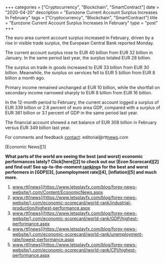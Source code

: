+++
categories = ["Cryptocurrency", "Blockchain", "SmartContract"]
date = "2020-04-20"
description = "Eurozone Current Account Surplus Increases In February"
tags = ["Cryptocurrency", "Blockchain", "SmartContract"]
title = "Eurozone Current Account Surplus Increases In February"
type = "post"
+++

The euro area current account surplus increased in February, driven by a
rise in visible trade surplus, the European Central Bank reported
Monday.

The current account surplus rose to EUR 40 billion from EUR 32 billion
in January. In the same period last year, the surplus totaled EUR 28
billion.

The surplus on trade in goods increased to EUR 33 billion from EUR 30
billion. Meanwhile, the surplus on services fell to EUR 5 billion from
EUR 8 billion a month ago.

Primary income remained unchanged at EUR 10 billion, while the shortfall
on secondary income narrowed sharply to EUR 8 billion from EUR 16
billion.

In the 12-month period to February, the current account logged a surplus
of EUR 339 billion or 2.8 percent of euro area GDP, compared with a
surplus of EUR 361 billion or 3.1 percent of GDP in the same period last
year.

The financial account showed a net balance of EUR 308 billion in
February versus EUR 349 billion last year.

For comments and feedback [contact](https://www.playgroundfx.com/contact/): editorial@rtt[news](https://www.letsplayfx.com/blog/forex-news-website/).com

[Economic News][1]

 **What parts of the world are seeing the best (and worst) economic
performances lately? Click[here][2] to check out our [Econ Scorecard][2]
and find out! See up-to-the-moment [ranking](https://www.playgroundfx.com/blog/crypto-exchange-ranking/)s for the best and worst
performers in [GDP][3], [unemployment rate][4], [inflation][5] and much
more.**

   1. www.rtt[news](https://www.letsplayfx.com/blog/forex-news-website/).com/Content/EconomicNews.aspx
   2. www.rtt[news](https://www.letsplayfx.com/blog/forex-news-website/).com/economic-scorecard/world-rank/industrial-production/highest-performance.aspx
   3. www.rtt[news](https://www.letsplayfx.com/blog/forex-news-website/).com/economic-scorecard/world-rank/GDP/highest-performance.aspx
   4. www.rtt[news](https://www.letsplayfx.com/blog/forex-news-website/).com/economic-scorecard/world-rank/unemployment-rate/lowest-performance.aspx
   5. www.rtt[news](https://www.letsplayfx.com/blog/forex-news-website/).com/economic-scorecard/world-rank/CPI/highest-performance.aspx